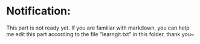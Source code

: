 # Notification:
This part is not ready yet. If you are familiar with markdown, you can help me  edit this part according to the file "learngit.txt" in this folder, thank you~
